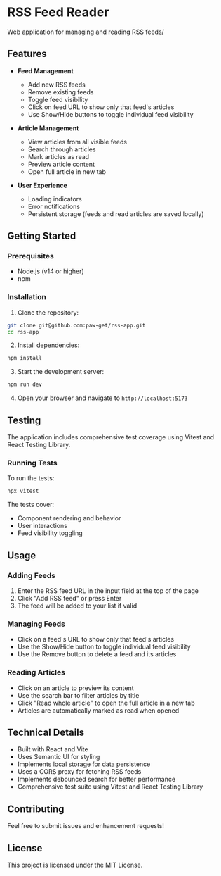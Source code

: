 # RSS Feed Reader

Web application for managing and reading RSS feeds/

## Features

- **Feed Management**

  - Add new RSS feeds
  - Remove existing feeds
  - Toggle feed visibility
  - Click on feed URL to show only that feed's articles
  - Use Show/Hide buttons to toggle individual feed visibility

- **Article Management**

  - View articles from all visible feeds
  - Search through articles
  - Mark articles as read
  - Preview article content
  - Open full article in new tab

- **User Experience**
  - Loading indicators
  - Error notifications
  - Persistent storage (feeds and read articles are saved locally)

## Getting Started

### Prerequisites

- Node.js (v14 or higher)
- npm

### Installation

1. Clone the repository:

```bash
git clone git@github.com:paw-get/rss-app.git
cd rss-app
```

2. Install dependencies:

```bash
npm install
```

3. Start the development server:

```bash
npm run dev
```

4. Open your browser and navigate to `http://localhost:5173`

## Testing

The application includes comprehensive test coverage using Vitest and React Testing Library.

### Running Tests

To run the tests:

```bash
npx vitest
```

The tests cover:

- Component rendering and behavior
- User interactions
- Feed visibility toggling

## Usage

### Adding Feeds

1. Enter the RSS feed URL in the input field at the top of the page
2. Click "Add RSS feed" or press Enter
3. The feed will be added to your list if valid

### Managing Feeds

- Click on a feed's URL to show only that feed's articles
- Use the Show/Hide button to toggle individual feed visibility
- Use the Remove button to delete a feed and its articles

### Reading Articles

- Click on an article to preview its content
- Use the search bar to filter articles by title
- Click "Read whole article" to open the full article in a new tab
- Articles are automatically marked as read when opened

## Technical Details

- Built with React and Vite
- Uses Semantic UI for styling
- Implements local storage for data persistence
- Uses a CORS proxy for fetching RSS feeds
- Implements debounced search for better performance
- Comprehensive test suite using Vitest and React Testing Library

## Contributing

Feel free to submit issues and enhancement requests!

## License

This project is licensed under the MIT License.
